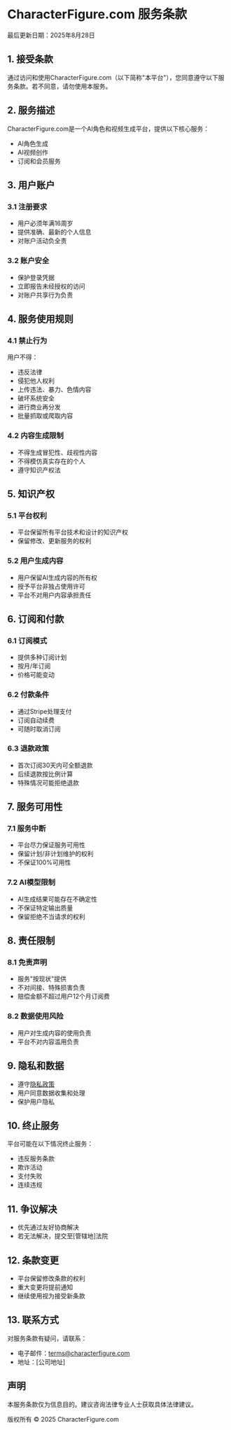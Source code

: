 # CharacterFigure.com 服务条款

最后更新日期：2025年8月28日

## 1. 接受条款

通过访问和使用CharacterFigure.com（以下简称"本平台"），您同意遵守以下服务条款。若不同意，请勿使用本服务。

## 2. 服务描述

CharacterFigure.com是一个AI角色和视频生成平台，提供以下核心服务：
- AI角色生成
- AI视频创作
- 订阅和会员服务

## 3. 用户账户

### 3.1 注册要求
- 用户必须年满16周岁
- 提供准确、最新的个人信息
- 对账户活动负全责

### 3.2 账户安全
- 保护登录凭据
- 立即报告未经授权的访问
- 对账户共享行为负责

## 4. 服务使用规则

### 4.1 禁止行为
用户不得：
- 违反法律
- 侵犯他人权利
- 上传违法、暴力、色情内容
- 破坏系统安全
- 进行商业再分发
- 批量抓取或爬取内容

### 4.2 内容生成限制
- 不得生成冒犯性、歧视性内容
- 不得模仿真实存在的个人
- 遵守知识产权法

## 5. 知识产权

### 5.1 平台权利
- 平台保留所有平台技术和设计的知识产权
- 保留修改、更新服务的权利

### 5.2 用户生成内容
- 用户保留AI生成内容的所有权
- 授予平台非独占使用许可
- 平台不对用户内容承担责任

## 6. 订阅和付款

### 6.1 订阅模式
- 提供多种订阅计划
- 按月/年订阅
- 价格可能变动

### 6.2 付款条件
- 通过Stripe处理支付
- 订阅自动续费
- 可随时取消订阅

### 6.3 退款政策
- 首次订阅30天内可全额退款
- 后续退款按比例计算
- 特殊情况可能拒绝退款

## 7. 服务可用性

### 7.1 服务中断
- 平台尽力保证服务可用性
- 保留计划/非计划维护的权利
- 不保证100%可用性

### 7.2 AI模型限制
- AI生成结果可能存在不确定性
- 不保证特定输出质量
- 保留拒绝不当请求的权利

## 8. 责任限制

### 8.1 免责声明
- 服务"按现状"提供
- 不对间接、特殊损害负责
- 赔偿金额不超过用户12个月订阅费

### 8.2 数据使用风险
- 用户对生成内容的使用负责
- 平台不对内容滥用负责

## 9. 隐私和数据

- 遵守[隐私政策](/privacy-policy)
- 用户同意数据收集和处理
- 保护用户隐私

## 10. 终止服务

平台可能在以下情况终止服务：
- 违反服务条款
- 欺诈活动
- 支付失败
- 连续违规

## 11. 争议解决

- 优先通过友好协商解决
- 若无法解决，提交至[管辖地]法院

## 12. 条款变更

- 平台保留修改条款的权利
- 重大变更将提前通知
- 继续使用视为接受新条款

## 13. 联系方式

对服务条款有疑问，请联系：
- 电子邮件：terms@characterfigure.com
- 地址：[公司地址]

## 声明

本服务条款仅为信息目的。建议咨询法律专业人士获取具体法律建议。

版权所有 © 2025 CharacterFigure.com